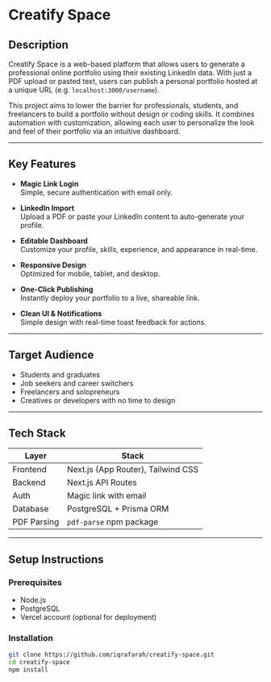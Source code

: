 # Creatify Space

## Description

Creatify Space is a web-based platform that allows users to generate a professional online portfolio using their existing LinkedIn data. With just a PDF upload or pasted text, users can publish a personal portfolio hosted at a unique URL (e.g. `localhost:3000/username`). 

This project aims to lower the barrier for professionals, students, and freelancers to build a portfolio without design or coding skills. It combines automation with customization, allowing each user to personalize the look and feel of their portfolio via an intuitive dashboard.

---

## Key Features

- **Magic Link Login**  
  Simple, secure authentication with email only.

- **LinkedIn Import**  
  Upload a PDF or paste your LinkedIn content to auto-generate your profile.

- **Editable Dashboard**  
  Customize your profile, skills, experience, and appearance in real-time.

- **Responsive Design**  
  Optimized for mobile, tablet, and desktop.

- **One-Click Publishing**  
  Instantly deploy your portfolio to a live, shareable link.

- **Clean UI & Notifications**  
  Simple design with real-time toast feedback for actions.

---

## Target Audience

- Students and graduates
- Job seekers and career switchers
- Freelancers and solopreneurs
- Creatives or developers with no time to design

---

## Tech Stack

| Layer         | Stack                             |
|---------------|-----------------------------------|
| Frontend      | Next.js (App Router), Tailwind CSS |
| Backend       | Next.js API Routes                |
| Auth          | Magic link with email             |
| Database      | PostgreSQL + Prisma ORM           |
| PDF Parsing   | `pdf-parse` npm package           |


---

## Setup Instructions

### Prerequisites
- Node.js
- PostgreSQL
- Vercel account (optional for deployment)

### Installation

```bash
git clone https://github.com/iqrafarah/creatify-space.git
cd creatify-space
npm install
